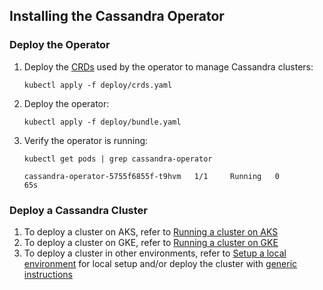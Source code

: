 ## Installing the Cassandra Operator

### Deploy the Operator

 1) Deploy the [CRDs][crds] used by the operator to manage Cassandra clusters:

    ```
    kubectl apply -f deploy/crds.yaml
    ```

 1) Deploy the operator:

    ```
    kubectl apply -f deploy/bundle.yaml
    ```

 1) Verify the operator is running:

    ```
    kubectl get pods | grep cassandra-operator
    ```

    ```
    cassandra-operator-5755f6855f-t9hvm   1/1     Running   0          65s
    ```
    
### Deploy a Cassandra Cluster

 1) To deploy a cluster on AKS, refer to [Running a cluster on AKS](providers/aks.md)
 1) To deploy a cluster on GKE, refer to [Running a cluster on GKE](providers/gke.md)
 1) To deploy a cluster in other environments, refer to [Setup a local environment](providers/local.md) for local setup and/or deploy the cluster with [generic instructions](run_cluster.md)


[aks]: https://azure.microsoft.com/en-in/services/kubernetes-service/
[gke]: https://console.cloud.google.com/kubernetes
[crds]: https://kubernetes.io/docs/concepts/extend-kubernetes/api-extension/custom-resources/#customresourcedefinitions
[psps]: https://kubernetes.io/docs/concepts/policy/pod-security-policy/
[rbac]: https://kubernetes.io/docs/reference/access-authn-authz/rbac/
